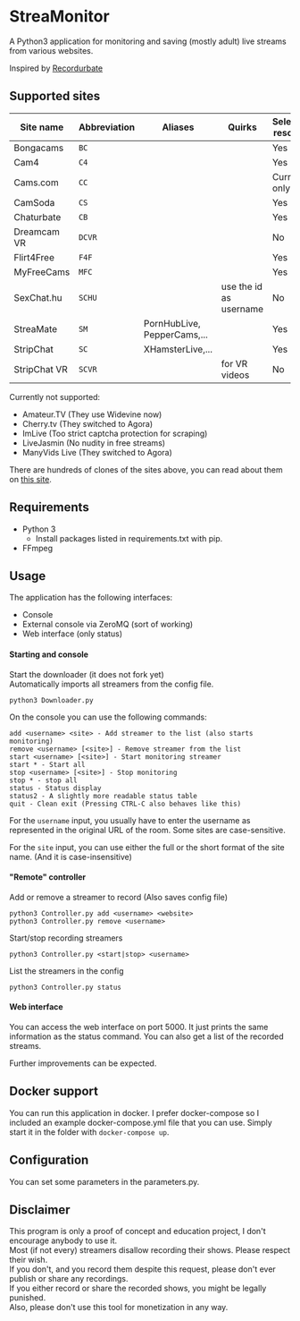 # StreaMonitor
A Python3 application for monitoring and saving (mostly adult) live streams from various websites.

Inspired by [Recordurbate](https://github.com/oliverjrose99/Recordurbate)

## Supported sites
| Site name     | Abbreviation | Aliases                     | Quirks                 | Selectable resolution |
|---------------|--------------|-----------------------------|------------------------|-----------------------|
| Bongacams     | `BC`         |                             |                        | Yes                   |
| Cam4          | `C4`         |                             |                        | Yes                   |
| Cams.com      | `CC`         |                             |                        | Currently only 360p   |
| CamSoda       | `CS`         |                             |                        | Yes                   |
| Chaturbate    | `CB`         |                             |                        | Yes                   |
| Dreamcam VR   | `DCVR`       |                             |                        | No                    |
| Flirt4Free    | `F4F`        |                             |                        | Yes                   |
| MyFreeCams    | `MFC`        |                             |                        | Yes                   |
| SexChat.hu    | `SCHU`       |                             | use the id as username | No                    |
| StreaMate     | `SM`         | PornHubLive, PepperCams,... |                        | Yes                   |
| StripChat     | `SC`         | XHamsterLive,...            |                        | Yes                   |
| StripChat VR  | `SCVR`       |                             | for VR videos          | No                    |

Currently not supported:
* Amateur.TV (They use Widevine now)
* Cherry.tv (They switched to Agora)
* ImLive (Too strict captcha protection for scraping)
* LiveJasmin (No nudity in free streams)
* ManyVids Live (They switched to Agora)

There are hundreds of clones of the sites above, you can read about them on [this site](https://adultwebcam.site/clone-sites-by-platform/).

## Requirements
* Python 3
  * Install packages listed in requirements.txt with pip.
* FFmpeg

## Usage

The application has the following interfaces:
* Console
* External console via ZeroMQ (sort of working)
* Web interface (only status)

#### Starting and console
Start the downloader (it does not fork yet)\
Automatically imports all streamers from the config file.
```
python3 Downloader.py
```

On the console you can use the following commands:
```
add <username> <site> - Add streamer to the list (also starts monitoring)
remove <username> [<site>] - Remove streamer from the list
start <username> [<site>] - Start monitoring streamer
start * - Start all
stop <username> [<site>] - Stop monitoring
stop * - stop all
status - Status display 
status2 - A slightly more readable status table
quit - Clean exit (Pressing CTRL-C also behaves like this)
```
For the `username` input, you usually have to enter the username as represented in the original URL of the room. 
Some sites are case-sensitive.

For the `site` input, you can use either the full or the short format of the site name. (And it is case-insensitive)

#### "Remote" controller
Add or remove a streamer to record (Also saves config file)
```
python3 Controller.py add <username> <website>
python3 Controller.py remove <username>
```

Start/stop recording streamers
```
python3 Controller.py <start|stop> <username>
```

List the streamers in the config
```
python3 Controller.py status
```

#### Web interface

You can access the web interface on port 5000. 
It just prints the same information as the status command. 
You can also get a list of the recorded streams.

Further improvements can be expected.

## Docker support

You can run this application in docker. I prefer docker-compose so I included an example docker-compose.yml file that you can use.
Simply start it in the folder with `docker-compose up`.

## Configuration

You can set some parameters in the parameters.py.

## Disclaimer

This program is only a proof of concept and education project, I don't encourage anybody to use it. \
Most (if not every) streamers disallow recording their shows. Please respect their wish. \
If you don't, and you record them despite this request, please don't ever publish or share any recordings. \
If you either record or share the recorded shows, you might be legally punished. \
Also, please don't use this tool for monetization in any way.
